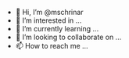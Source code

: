 - 👋 Hi, I’m @mschrinar
- 👀 I’m interested in ...
- 🌱 I’m currently learning ...
- 💞️ I’m looking to collaborate on ...
- 📫 How to reach me ...

<!---
mschrinar/mschrinar is a ✨ special ✨ repository because its `README.md` (this file) appears on your GitHub profile.
You can click the Preview link to take a look at your changes.
--->
